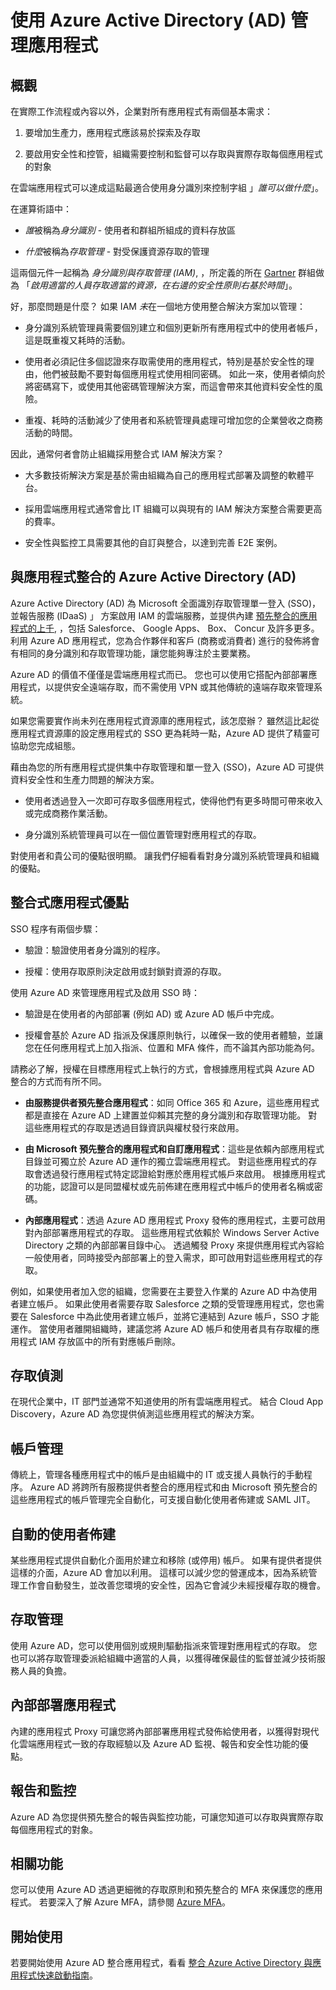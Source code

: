 <properties
   pageTitle="使用 Azure Active Directory (AD) 管理應用程式 | Microsoft Azure"
   description="本文章說明整合 Azure Active Directory 與您的內部部署、雲端和 SaaS 應用程式的優點。"
   services="active-directory"
   documentationCenter=""
   authors="ihenkel"
   manager="stevenpo"
   editor=""/>

   <tags
      ms.service="active-directory"
      ms.devlang="na"
      ms.topic="article"
      ms.tgt_pltfrm="na"
      ms.workload="identity"
      ms.date="10/16/2015"
      ms.author="inhenk"/>


# 使用 Azure Active Directory (AD) 管理應用程式

## 概觀

在實際工作流程或內容以外，企業對所有應用程式有兩個基本需求：

1. 要增加生產力，應用程式應該易於探索及存取

2. 要啟用安全性和控管，組織需要控制和監督可以存取與實際存取每個應用程式的對象

在雲端應用程式可以達成這點最適合使用身分識別來控制字組 」*誰可以做什麼*」。

在運算術語中：

- *誰*被稱為*身分識別* - 使用者和群組所組成的資料存放區

- *什麼*被稱為*存取管理* - 對受保護資源存取的管理

這兩個元件一起稱為 *身分識別與存取管理 (IAM)*, ，所定義的所在 [Gartner](http://www.gartner.com/it-glossary/identity-and-access-management-iam) 群組做為 「*啟用適當的人員存取適當的資源，在右邊的安全性原則右基於時間*」。

好，那麼問題是什麼？ 如果 IAM *未*在一個地方使用整合解決方案加以管理：

- 身分識別系統管理員需要個別建立和個別更新所有應用程式中的使用者帳戶，這是既重複又耗時的活動。

- 使用者必須記住多個認證來存取需使用的應用程式，特別是基於安全性的理由，他們被鼓勵不要對每個應用程式使用相同密碼。 如此一來，使用者傾向於將密碼寫下，或使用其他密碼管理解決方案，而這會帶來其他資料安全性的風險。

- 重複、耗時的活動減少了使用者和系統管理員處理可增加您的企業營收之商務活動的時間。

因此，通常何者會防止組織採用整合式 IAM 解決方案？

- 大多數技術解決方案是基於需由組織為自己的應用程式部署及調整的軟體平台。

- 採用雲端應用程式通常會比 IT 組織可以與現有的 IAM 解決方案整合需要更高的費率。

- 安全性與監控工具需要其他的自訂與整合，以達到完善 E2E 案例。

## 與應用程式整合的 Azure Active Directory (AD)

Azure Active Directory (AD) 為 Microsoft 全面識別存取管理單一登入 (SSO)，並報告服務 (IDaaS) 」 方案啟用 IAM 的雲端服務，並提供內建 [預先整合的應用程式的上千](https://azure.microsoft.com/marketplace/active-directory/), ，包括 Salesforce、 Google Apps、 Box、 Concur 及許多更多。 利用 Azure AD 應用程式，您為合作夥伴和客戶 (商務或消費者) 進行的發佈將會有相同的身分識別和存取管理功能，讓您能夠專注於主要業務。

Azure AD 的價值不僅僅是雲端應用程式而已。 您也可以使用它搭配內部部署應用程式，以提供安全遠端存取，而不需使用 VPN 或其他傳統的遠端存取來管理系統。

如果您需要實作尚未列在應用程式資源庫的應用程式，該怎麼辦？ 雖然這比起從應用程式資源庫的設定應用程式的 SSO 更為耗時一點，Azure AD 提供了精靈可協助您完成組態。

藉由為您的所有應用程式提供集中存取管理和單一登入 (SSO)，Azure AD 可提供資料安全性和生產力問題的解決方案。

- 使用者透過登入一次即可存取多個應用程式，使得他們有更多時間可帶來收入或完成商務作業活動。

- 身分識別系統管理員可以在一個位置管理對應用程式的存取。

對使用者和貴公司的優點很明顯。 讓我們仔細看看對身分識別系統管理員和組織的優點。

## 整合式應用程式優點

SSO 程序有兩個步驟：

- 驗證：驗證使用者身分識別的程序。

- 授權：使用存取原則決定啟用或封鎖對資源的存取。

使用 Azure AD 來管理應用程式及啟用 SSO 時：

- 驗證是在使用者的內部部署 (例如 AD) 或 Azure AD 帳戶中完成。

- 授權會基於 Azure AD 指派及保護原則執行，以確保一致的使用者體驗，並讓您在任何應用程式上加入指派、位置和 MFA 條件，而不論其內部功能為何。

請務必了解，授權在目標應用程式上執行的方式，會根據應用程式與 Azure AD 整合的方式而有所不同。

- **由服務提供者預先整合應用程式**：如同 Office 365 和 Azure，這些應用程式都是直接在 Azure AD 上建置並仰賴其完整的身分識別和存取管理功能。 對這些應用程式的存取是透過目錄資訊與權杖發行來啟用。

- **由 Microsoft 預先整合的應用程式和自訂應用程式**：這些是依賴內部應用程式目錄並可獨立於 Azure AD 運作的獨立雲端應用程式。 對這些應用程式的存取會透過發行應用程式特定認證給對應於應用程式帳戶來啟用。 根據應用程式的功能，認證可以是同盟權杖或先前佈建在應用程式中帳戶的使用者名稱或密碼。

- **內部應用程式**：透過 Azure AD 應用程式 Proxy 發佈的應用程式，主要可啟用對內部部署應用程式的存取。 這些應用程式依賴於 Windows Server Active Directory 之類的內部部署目錄中心。 透過觸發 Proxy 來提供應用程式內容給一般使用者，同時接受內部部署上的登入需求，即可啟用對這些應用程式的存取。

例如，如果使用者加入您的組織，您需要在主要登入作業的 Azure AD 中為使用者建立帳戶。 如果此使用者需要存取 Salesforce 之類的受管理應用程式，您也需要在 Salesforce 中為此使用者建立帳戶，並將它連結到 Azure 帳戶，SSO 才能運作。 當使用者離開組織時，建議您將 Azure AD 帳戶和使用者具有存取權的應用程式 IAM 存放區中的所有對應帳戶刪除。

## 存取偵測

在現代企業中，IT 部門並通常不知道使用的所有雲端應用程式。 結合 Cloud App Discovery，Azure AD 為您提供偵測這些應用程式的解決方案。

## 帳戶管理

傳統上，管理各種應用程式中的帳戶是由組織中的 IT 或支援人員執行的手動程序。 Azure AD 將跨所有服務提供者整合的應用程式和由 Microsoft 預先整合的這些應用程式的帳戶管理完全自動化，可支援自動化使用者佈建或 SAML JIT。

## 自動的使用者佈建

某些應用程式提供自動化介面用於建立和移除 (或停用) 帳戶。 如果有提供者提供這樣的介面，Azure AD 會加以利用。 這樣可以減少您的營運成本，因為系統管理工作會自動發生，並改善您環境的安全性，因為它會減少未經授權存取的機會。

## 存取管理

使用 Azure AD，您可以使用個別或規則驅動指派來管理對應用程式的存取。 您也可以將存取管理委派給組織中適當的人員，以獲得確保最佳的監督並減少技術服務人員的負擔。

## 內部部署應用程式

內建的應用程式 Proxy 可讓您將內部部署應用程式發佈給使用者，以獲得對現代化雲端應用程式一致的存取經驗以及 Azure AD 監視、報告和安全性功能的優點。

## 報告和監控

Azure AD 為您提供預先整合的報告與監控功能，可讓您知道可以存取與實際存取每個應用程式的對象。

## 相關功能

您可以使用 Azure AD 透過更細微的存取原則和預先整合的 MFA 來保護您的應用程式。 若要深入了解 Azure MFA，請參閱 [Azure MFA](https://azure.microsoft.com/services/multi-factor-authentication/)。

## 開始使用

若要開始使用 Azure AD 整合應用程式，看看 [整合 Azure Active Directory 與應用程式快速啟動指南](active-directory-integrating-applications-getting-started.md)。





